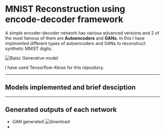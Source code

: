 # MNIST Reconstruction using encode-decoder framework

A simple encoder-decoder network has various advanced versions and 2 of the most famous of them are **Autoencoders** and **GANs**. In this I have implmented different types of autoencoders and GANs to reconstruct synthetic MNIST digits. 

![Baisc Generative model](https://user-images.githubusercontent.com/47540320/115956529-eaaef780-a51a-11eb-90a3-e87d3e3cc144.png)

I have used Tensorflow-Keras for this repository.

---

## Models implemented and brief desciption

---

## Generated outputs of each network

* GAN generated 
![download](https://user-images.githubusercontent.com/47540320/115105406-4823d100-9f7c-11eb-89e7-04a8f5385908.png)
* 

